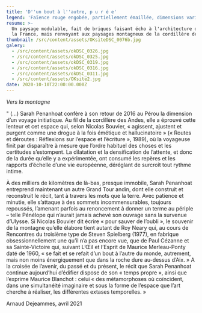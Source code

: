 ```yaml
---
title: 'D''un bout à l''autre, p u r é e'
legend: 'Faïence rouge engobée, partiellement émaillée, dimensions variables'
resume: >-
  Un paysage modulable, fait de briques faisant écho à l'architecture du nord de
  la France, mais renvoyant aux paysages montagneux de la cordillère des Andes.
thumbnail: /src/content/assets/OKsiteDSC_0076b.jpg
galery:
  - /src/content/assets/okDSC_0326.jpg
  - /src/content/assets/okDSC_0325.jpg
  - /src/content/assets/okDSC_0319.jpg
  - /src/content/assets/okDSC_0316.jpg
  - /src/content/assets/okDSC_0311.jpg
  - /src/content/assets/OKsite2.jpg
date: 2020-10-10T22:00:00.000Z
---
```


*Vers la montagne*

" (...) Sarah Penanhoat confère à son retour de 2016 au Pérou la dimension d’un voyage initiatique. Au fil de la cordillère des Andes, elle a éprouvé cette lenteur et cet espace qui, selon Nicolas Bouvier, « agissent, ajustent et purgent comme une drogue à la fois émétique et hallucinatoire » (« Routes et déroutes : Réflexions sur l’espace et l’écriture », 1989), où la voyageuse finit par disparaître à mesure que l’ordre habituel des choses et les certitudes s’estompent. La dilatation et la densification de l’attente, et donc de la durée qu’elle y a expérimentée, ont consumé les repères et les rapports d’échelle d’une vie européenne, déréglant de surcroît tout rythme intime.

&#x9;À des milliers de kilomètres de là-bas, presque immobile, Sarah Penanhoat entreprend maintenant un autre Grand Tour andin, dont elle construit et reconstruit le récit, tant à travers les mots que la terre. Avec patience et minutie, elle s’attaque à des sommets incommensurables, toujours repoussés, l’amenant parfois au renoncement à donner un terme au périple – telle Pénélope qui n’aurait jamais achevé son ouvrage sans la survenue d’Ulysse. Si Nicolas Bouvier dit écrire « pour sauver de l’oubli », le souvenir de la montagne qu’elle élabore tient autant de Roy Neary qui, au cours de Rencontres du troisième type de Steven Spielberg (1977), en fabrique obsessionnellement une qu’il n’a pas encore vue, que de Paul Cézanne et sa Sainte-Victoire qui, suivant L’Œil et l’Esprit de Maurice Merleau-Ponty daté de 1960, « se fait et se refait d’un bout à l’autre du monde, autrement, mais non moins énergiquement que dans la roche dure au-dessus d’Aix. » A la croisée de l’avenir, du passé et du présent, le récit que Sarah Penanhoat continue aujourd’hui d’édifier dispose de son « temps propre », ainsi que l’exprime Maurice Blanchot : celui « des métamorphoses où coïncident, dans une simultanéité imaginaire et sous la forme de l’espace que l’art cherche à réaliser, les différentes extases temporelles. »

Arnaud Dejeammes, avril 2021
